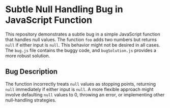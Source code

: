 # Subtle Null Handling Bug in JavaScript Function

This repository demonstrates a subtle bug in a simple JavaScript function that handles null values. The function `foo` adds two numbers but returns `null` if either input is `null`.  This behavior might not be desired in all cases.  The `bug.js` file contains the buggy code, and `bugSolution.js` provides a more robust solution.

## Bug Description
The function incorrectly treats `null` values as stopping points, returning `null` immediately if either input is `null`.  A more flexible approach might involve defaulting `null` values to 0, throwing an error, or implementing other null-handling strategies.